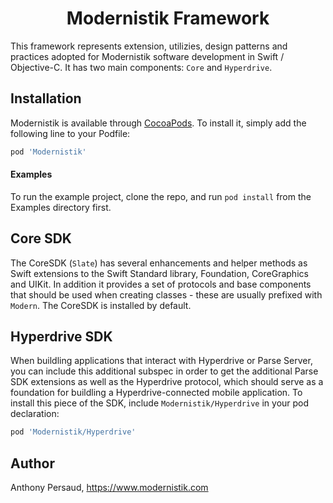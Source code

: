 <h1 align="center">Modernistik Framework</h1>

This framework represents extension, utilizies, design patterns and practices adopted for Modernistik software development in Swift / Objective-C. It has two main components: `Core` and `Hyperdrive`.

## Installation

Modernistik is available through [CocoaPods](http://cocoapods.org). To install
it, simply add the following line to your Podfile:

```ruby
pod 'Modernistik'
```

#### Examples
To run the example project, clone the repo, and run `pod install` from the Examples directory first.

## Core SDK
The CoreSDK (`Slate`) has several enhancements and helper methods as Swift extensions to the Swift Standard library, Foundation, CoreGraphics and UIKit. In addition it provides a set of protocols and base components that should be used when creating classes - these are usually prefixed with `Modern`. The CoreSDK is installed by default.

## Hyperdrive SDK
When buildling applications that interact with Hyperdrive or Parse Server, you can include this additional subspec in order to get the additional Parse SDK extensions as well as the Hyperdrive protocol, which should serve as a foundation for buildling a Hyperdrive-connected mobile application. To install this piece of the SDK, include `Modernistik/Hyperdrive` in your pod declaration:

```ruby
pod 'Modernistik/Hyperdrive'
```

## Author

Anthony Persaud, <https://www.modernistik.com>
